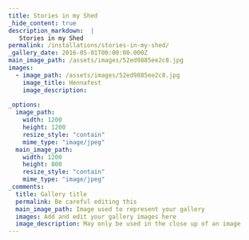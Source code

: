 ```yaml
---
title: Stories in my Shed
_hide_content: true
description_markdown:  |
   Stories in my Shed
permalink: /installations/stories-in-my-shed/
_gallery_date: 2016-05-01T00:00:00.000Z
main_image_path: /assets/images/52ed9885ee2c8.jpg
images:            
  - image_path: /assets/images/52ed9885ee2c8.jpg
    image_title: Hennafest
    image_description:   
          
_options:
  image_path:
    width: 1200
    height: 1200
    resize_style: "contain"
    mime_type: "image/jpeg"
  main_image_path:
    width: 1200
    height: 800
    resize_style: "contain"
    mime_type: "image/jpeg"
_comments:
  title: Gallery title
  permalink: Be careful editing this
  main_image_path: Image used to represent your gallery
  images: Add and edit your gallery images here
  image_description: May only be used in the close up of an image
---
```


